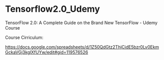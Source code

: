 # Tensorflow2.0_Udemy
TensorFlow 2.0: A Complete Guide on the Brand New TensorFlow - Udemy Course

Course Cirriculum:

https://docs.google.com/spreadsheets/d/1Z50QdGtz2ThjCidE5bzr0Lv0EkmGckaVGj3kglXfUYw/edit#gid=119576526

